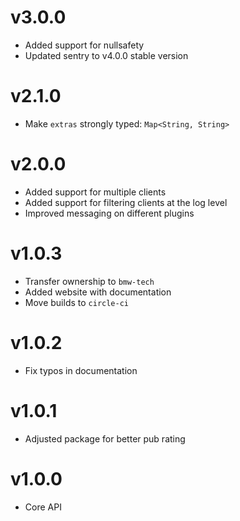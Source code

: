 # v3.0.0

- Added support for nullsafety
- Updated sentry to v4.0.0 stable version

# v2.1.0

- Make `extras` strongly typed: `Map<String, String>`

# v2.0.0

- Added support for multiple clients
- Added support for filtering clients at the log level
- Improved messaging on different plugins

# v1.0.3

- Transfer ownership to `bmw-tech`
- Added website with documentation
- Move builds to `circle-ci`

# v1.0.2

- Fix typos in documentation

# v1.0.1

- Adjusted package for better pub rating

# v1.0.0

- Core API